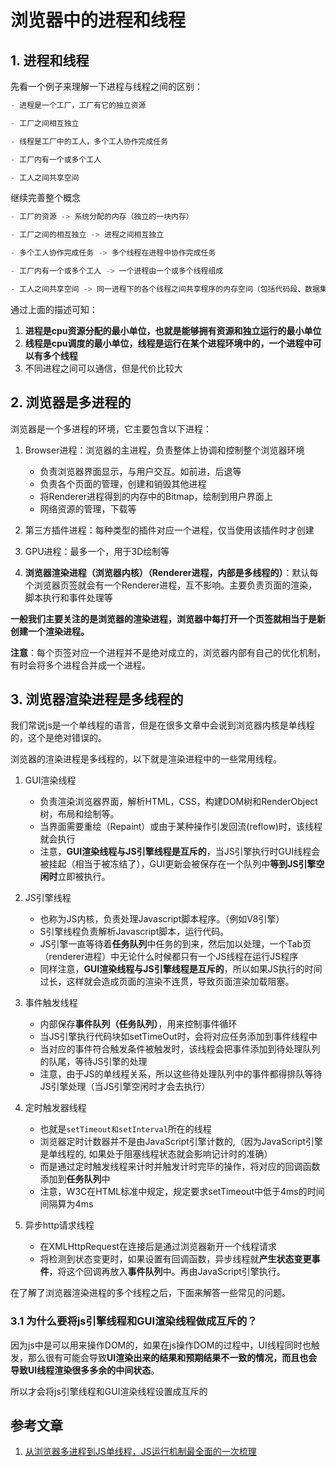 # 浏览器中的进程和线程

## 1. 进程和线程

先看一个例子来理解一下进程与线程之间的区别：

```js
- 进程是一个工厂，工厂有它的独立资源

- 工厂之间相互独立

- 线程是工厂中的工人，多个工人协作完成任务

- 工厂内有一个或多个工人

- 工人之间共享空间
```

继续完善整个概念

```js
- 工厂的资源 -> 系统分配的内存（独立的一块内存）

- 工厂之间的相互独立 -> 进程之间相互独立

- 多个工人协作完成任务 -> 多个线程在进程中协作完成任务

- 工厂内有一个或多个工人 -> 一个进程由一个或多个线程组成

- 工人之间共享空间 -> 同一进程下的各个线程之间共享程序的内存空间（包括代码段、数据集、堆等）
```

通过上面的描述可知：

1. **进程是cpu资源分配的最小单位，也就是能够拥有资源和独立运行的最小单位**
2. **线程是cpu调度的最小单位，线程是运行在某个进程环境中的，一个进程中可以有多个线程**
3. 不同进程之间可以通信，但是代价比较大



## 2. 浏览器是多进程的

浏览器是一个多进程的环境，它主要包含以下进程：

1. Browser进程：浏览器的主进程，负责整体上协调和控制整个浏览器环境
   - 负责浏览器界面显示，与用户交互。如前进，后退等
   - 负责各个页面的管理，创建和销毁其他进程
   - 将Renderer进程得到的内存中的Bitmap，绘制到用户界面上
   - 网络资源的管理，下载等

2. 第三方插件进程：每种类型的插件对应一个进程，仅当使用该插件时才创建
3. GPU进程：最多一个，用于3D绘制等
4. **浏览器渲染进程（浏览器内核）（Renderer进程，内部是多线程的）**：默认每个浏览器页签就会有一个Renderer进程，互不影响。主要负责页面的渲染，脚本执行和事件处理等

**一般我们主要关注的是浏览器的渲染进程，浏览器中每打开一个页签就相当于是新创建一个渲染进程。**

**注意**：每个页签对应一个进程并不是绝对成立的，浏览器内部有自己的优化机制，有时会将多个进程合并成一个进程。



## 3. 浏览器渲染进程是多线程的

我们常说js是一个单线程的语言，但是在很多文章中会说到浏览器内核是单线程的，这个是绝对错误的。

浏览器的渲染进程是多线程的，以下就是渲染进程中的一些常用线程。

1. GUI渲染线程
   - 负责渲染浏览器界面，解析HTML，CSS，构建DOM树和RenderObject树，布局和绘制等。
   - 当界面需要重绘（Repaint）或由于某种操作引发回流(reflow)时，该线程就会执行
   - 注意，**GUI渲染线程与JS引擎线程是互斥的**，当JS引擎执行时GUI线程会被挂起（相当于被冻结了），GUI更新会被保存在一个队列中**等到JS引擎空闲时**立即被执行。
2. JS引擎线程
   - 也称为JS内核，负责处理Javascript脚本程序。（例如V8引擎）
   - S引擎线程负责解析Javascript脚本，运行代码。
   - JS引擎一直等待着**任务队列**中任务的到来，然后加以处理，一个Tab页（renderer进程）中无论什么时候都只有一个JS线程在运行JS程序
   - 同样注意，**GUI渲染线程与JS引擎线程是互斥的**，所以如果JS执行的时间过长，这样就会造成页面的渲染不连贯，导致页面渲染加载阻塞。

3. 事件触发线程
   - 内部保存**事件队列（任务队列）**，用来控制事件循环
   - 当JS引擎执行代码块如setTimeOut时，会将对应任务添加到事件线程中
   - 当对应的事件符合触发条件被触发时，该线程会把事件添加到待处理队列的队尾，等待JS引擎的处理
   - 注意，由于JS的单线程关系，所以这些待处理队列中的事件都得排队等待JS引擎处理（当JS引擎空闲时才会去执行）

4. 定时触发器线程
   - 也就是`setTimeout和setInterval`所在的线程
   - 浏览器定时计数器并不是由JavaScript引擎计数的,（因为JavaScript引擎是单线程的, 如果处于阻塞线程状态就会影响记计时的准确）
   - 而是通过定时触发线程来计时并触发计时完毕的操作，将对应的回调函数添加到**任务队列**中
   - 注意，W3C在HTML标准中规定，规定要求setTimeout中低于4ms的时间间隔算为4ms
5. 异步http请求线程
   - 在XMLHttpRequest在连接后是通过浏览器新开一个线程请求
   - 将检测到状态变更时，如果设置有回调函数，异步线程就**产生状态变更事件**，将这个回调再放入**事件队列**中。再由JavaScript引擎执行。

在了解了浏览器渲染进程的多个线程之后，下面来解答一些常见的问题。

### 3.1 为什么要将js引擎线程和GUI渲染线程做成互斥的？

因为js中是可以用来操作DOM的，如果在js操作DOM的过程中，UI线程同时也触发，那么很有可能会导致**UI渲染出来的结果和预期结果不一致的情况，而且也会导致UI线程渲染很多多余的中间状态**。

所以才会将js引擎线程和GUI渲染线程设置成互斥的



## 参考文章

1. [从浏览器多进程到JS单线程，JS运行机制最全面的一次梳理](https://juejin.im/post/5a6547d0f265da3e283a1df7#heading-16)

   